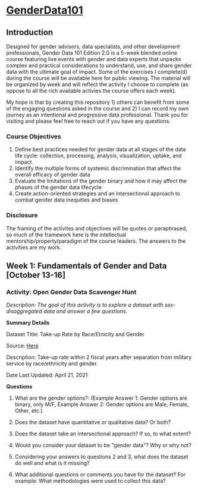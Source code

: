 # [GenderData101](https://dataforsdgs.course.tc/catalog/gender-data-101-2)

## Introduction 
Designed for gender advisors, data specialists, and other development professionals, Gender Data 101 Edition 2.0 is a 5-week blended online course featuring live events with gender and data experts that unpacks complex and practical considerations to understand, use, and share gender data with the ultimate goal of impact. Some of the exercises I complete(d) during the course will be available here for public viewing. The material will be organized by week and will reflect the activity I choose to complete (as oppose to all the rich available activies the course offers each week). 

My hope is that by creating this repository 1) others can benefit from some of the engaging questions asked in the course and 2) I can record my own journey as an intentional and progressive data professional. Thank you for visiting and please feel free to reach out if you have any questions.

### Course Objectives
1. Define best practices needed for gender data at all stages of the data life cycle: collection, processing, analysis, visualization, uptake, and impact.
2. Identify the multiple forms of systemic discrimination that affect the overall efficacy of gender data 
3. Evaluate the limitations of the gender binary and how it may affect the phases of the gender data lifecycle
4. Create action-oriented strategies and an intersectional approach to combat gender data inequities and biases

### Disclosure
The framing of the activites and objectives will be quotes or paraphrased, so much of the framework here is the intellectual mentorship/property/paradigm of the course leaders. The answers to the activities are my work.

## Week 1: Fundamentals of Gender and Data [October 13-16]
### Activity: Open Gender Data Scavenger Hunt
_Description: The goal of this activity is to explore a dataset with sex-disaggregated data and answer a few questions._

**Summary Details** 

Dataset Title: Take-up Rate by Race/Etnicity and Gender

Source: [Here](https://catalog.data.gov/dataset/take-up-rate-by-race-etnicity-and-gender)

Description: Take-up rate within 2 fiscal years after separation from military service by race/ethnicity and gender.

Date Last Updated: April 21, 2021

**Questions** 
1. What are the gender options?: (Example Answer 1: Gender options are binary, only M/F, Example Answer 2: Gender options are Male, Female, Other, etc.)

2. Does the dataset have quantitative or qualitative data? Or both?

3. Does the dataset take an intersectional approach? If so, to what extent?

4. Would you consider your dataset to be "gender data"? Why or why not?

5. Considering your answers to questions 2 and 3, what does the dataset do well and what is it missing? 

6. What additional questions or comments you have for the dataset? For example: What methodologies were used to collect this data?
